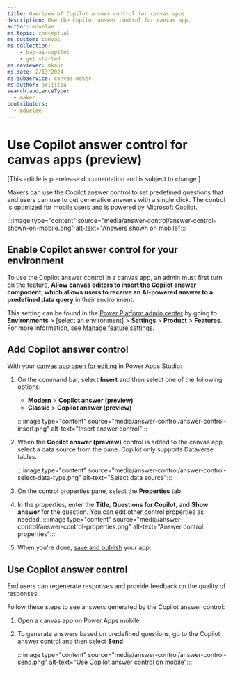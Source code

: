 ```yaml
---
title: Overivew of Copilot answer control for canvas apps
description: Use the Copilot answer control for canvas app.
author: mduelae
ms.topic: conceptual
ms.custom: canvas
ms.collection: 
    - bap-ai-copilot
    - get started
ms.reviewer: mkaur
ms.date: 2/13/2024
ms.subservice: canvas-maker
ms.author: arijitba
search.audienceType: 
  - maker
contributors:
  - mduelae
---
```


#  Use Copilot answer control for canvas apps (preview)

[This article is prerelease documentation and is subject to change.]

Makers can use the Copilot answer control to set predefined questions that end users can use to get generative answers with a single click. The control is optimized for mobile users and is powered by Microsoft Copilot.

:::image type="content" source="media/answer-control/answer-control-shown-on-mobile.png" alt-text="Answers shown on mobile":::

## Enable Copilot answer control for your environment

To use the Copilot answer control in a canvas app, an admin must first turn on the feature, **Allow canvas editors to insert the Copilot answer component, which allows users to receive an AI-powered answer to a predefined data query** in their environment. 

This setting can be found in the [Power Platform admin center](https://admin.powerplatform.microsoft.com) by going to **Environments** > [select an environment] > **Settings** > **Product** > **Features**. For more information, see [Manage feature settings](/power-platform/admin/settings-features#copilot-preview).

## Add Copilot answer control

With your [canvas app open for editing](edit-app.md) in Power Apps Studio:

1. On the command bar, select **Insert** and then select one of the following options:
   
    - **Modern** > **Copilot answer (preview)**
    - **Classic** > **Copilot answer (preview)**
      
    :::image type="content" source="media/answer-control/answer-control-insert.png" alt-text="Insert answer control":::

1. When the **Copilot answer (preview)** control is added to the canvas app, select a data source from the pane. Copilot only supports Dataverse tables.

   :::image type="content" source="media/answer-control/answer-control-select-data-type.png" alt-text="Select data source":::

1. On the control properties pane, select the **Properties** tab.

1. In the properties, enter the **Title**, **Questions for Copilot**, and **Show answer** for the question. You can edit other control properties as needed.
:::image type="content" source="media/answer-control/answer-control-properties.png" alt-text="Answer control properties":::

1. When you're done, [save and publish](save-publish-app.md) your app.

## Use Copilot answer control

End users can regenerate responses and provide feedback on the quality of responses.

Follow these steps to see answers generated by the Copilot answer control:

1. Open a canvas app on Power Apps mobile.
1. To generate answers based on predefined questions, go to the Copilot answer control and then select **Send**.

    :::image type="content" source="media/answer-control/answer-control-send.png" alt-text="Use Copilot answer control on mobile":::


